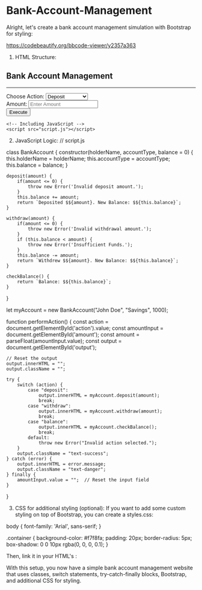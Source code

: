 # Bank-Account-Management
 Alright, let's create a bank account management simulation with Bootstrap for styling:
 
 https://codebeautify.org/bbcode-viewer/y2357a363
1. HTML Structure:
   <!DOCTYPE html>
<html lang="en">

<head>
    <meta charset="UTF-8">
    <meta name="viewport" content="width=device-width, initial-scale=1.0">
    <title>Bank Account Management</title>
    <!-- Bootstrap CSS -->
    <link href="https://maxcdn.bootstrapcdn.com/bootstrap/4.5.2/css/bootstrap.min.css" rel="stylesheet">
</head>

<body class="bg-light">
    <div class="container mt-5">
        <div class="row">
            <div class="col-md-6 offset-md-3 bg-white p-4 rounded shadow">
                <h2 class="text-center">Bank Account Management</h2>
                <hr>
                <form id="bankForm">
                    <div class="form-group">
                        <label for="action">Choose Action:</label>
                        <select id="action" class="form-control">
                            <option value="deposit">Deposit</option>
                            <option value="withdraw">Withdraw</option>
                            <option value="balance">Check Balance</option>
                        </select>
                    </div>
                    <div class="form-group">
                        <label for="amount">Amount:</label>
                        <input type="number" id="amount" class="form-control" placeholder="Enter Amount">
                    </div>
                    <button type="button" class="btn btn-primary btn-block" onclick="performAction()">Execute</button>
                </form>
                <div class="mt-4" id="output"></div>
            </div>
        </div>
    </div>

    <!-- Including JavaScript -->
    <script src="script.js"></script>
</body>

</html>

2. JavaScript Logic:
   // script.js

class BankAccount {
    constructor(holderName, accountType, balance = 0) {
        this.holderName = holderName;
        this.accountType = accountType;
        this.balance = balance;
    }

    deposit(amount) {
        if(amount <= 0) {
            throw new Error('Invalid deposit amount.');
        }
        this.balance += amount;
        return `Deposited $${amount}. New Balance: $${this.balance}`;
    }

    withdraw(amount) {
        if(amount <= 0) {
            throw new Error('Invalid withdrawal amount.');
        }
        if (this.balance < amount) {
            throw new Error('Insufficient Funds.');
        }
        this.balance -= amount;
        return `Withdrew $${amount}. New Balance: $${this.balance}`;
    }

    checkBalance() {
        return `Balance: $${this.balance}`;
    }
}

let myAccount = new BankAccount("John Doe", "Savings", 1000);

function performAction() {
    const action = document.getElementById('action').value;
    const amountInput = document.getElementById('amount');
    const amount = parseFloat(amountInput.value);
    const output = document.getElementById('output');

    // Reset the output
    output.innerHTML = "";
    output.className = "";

    try {
        switch (action) {
            case "deposit":
                output.innerHTML = myAccount.deposit(amount);
                break;
            case "withdraw":
                output.innerHTML = myAccount.withdraw(amount);
                break;
            case "balance":
                output.innerHTML = myAccount.checkBalance();
                break;
            default:
                throw new Error("Invalid action selected.");
        }
        output.className = "text-success";
    } catch (error) {
        output.innerHTML = error.message;
        output.className = "text-danger";
    } finally {
        amountInput.value = "";  // Reset the input field
    }
}

3. CSS for additional styling (optional):
If you want to add some custom styling on top of Bootstrap, you can create a styles.css:

body {
    font-family: 'Arial', sans-serif;
}

.container {
    background-color: #f7f8fa;
    padding: 20px;
    border-radius: 5px;
    box-shadow: 0 0 10px rgba(0, 0, 0, 0.1);
}

Then, link it in your HTML's <head>:

<link rel="stylesheet" href="styles.css">

With this setup, you now have a simple bank account management website that uses classes, switch statements, try-catch-finally blocks, Bootstrap, and additional CSS for styling.
